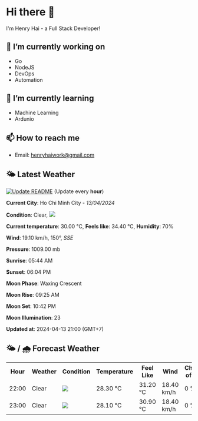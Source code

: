 # Hi there 👋

I'm Henry Hai - a Full Stack Developer!

## 🔭 I’m currently working on

- Go
- NodeJS
- DevOps
- Automation

## 🌱 I’m currently learning

- Machine Learning
- Ardunio

## 📫 How to reach me

- Email: <henryhaiwork@gmail.com>

## 🌤️ Latest Weather
[![Update README](https://github.com/henry0hai/henry0hai/actions/workflows/udpateReadme.yml/badge.svg)](https://github.com/henry0hai/henry0hai/actions/workflows/udpateReadme.yml)
(Update every **hour**)
<!-- CURRENT_WEATHER:START -->
**Current City**: Ho Chi Minh City - *13/04/2024*

**Condition**: Clear, <img src="https://cdn.weatherapi.com/weather/64x64/night/113.png"/>

**Current temperature**: 30.00 °C, **Feels like**: 34.40 °C, **Humidity**: 70%

**Wind**: 19.10 km/h, 150°, *SSE*

**Pressure**: 1009.00 mb

**Sunrise**: 05:44 AM

**Sunset**: 06:04 PM

**Moon Phase**: Waxing Crescent

**Moon Rise**: 09:25 AM

**Moon Set**: 10:42 PM

**Moon Illumination**: 23

**Updated at**: 2024-04-13 21:00 (GMT+7)<!-- CURRENT_WEATHER:END -->

## 🌤️ / 🌧️ Forecast Weather
<!-- FORECAST_WEATHER:START -->
<table>
		<tr>
			<th>Hour</th>
			<th>Weather</th>
			<th>Condition</th>
			<th>Temperature</th>
			<th>Feel Like</th>
			<th>Wind</th>
			<th>Chance of Rain</th>
		</tr>
				<tr>
					<td>22:00</td>
					<td>Clear </td>
					<td><img src='https://cdn.weatherapi.com/weather/64x64/night/113.png'/></td>
					<td>28.30 °C</td>
					<td>31.20 °C</td>
					<td>18.40 km/h</td>
					<td>0 %</td>
				</tr>
				<tr>
					<td>23:00</td>
					<td>Clear </td>
					<td><img src='https://cdn.weatherapi.com/weather/64x64/night/113.png'/></td>
					<td>28.10 °C</td>
					<td>30.90 °C</td>
					<td>18.40 km/h</td>
					<td>0 %</td>
				</tr>
</table>
<!-- FORECAST_WEATHER:END -->
